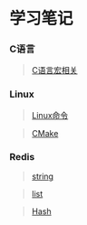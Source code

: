 # 学习笔记

### C语言 
> [C语言宏相关](https://github.com/XiaoxiaoxiaoCoder/Note/tree/master/C_Define)



### Linux 
> [Linux命令](https://github.com/XiaoxiaoxiaoCoder/Note/tree/master/Linux/Linux%20%E5%91%BD%E4%BB%A4)
    
> [CMake](https://github.com/XiaoxiaoxiaoCoder/Note/tree/master/Linux/CMake)


### Redis
> [string](https://github.com/XiaoxiaoxiaoCoder/Note/blob/master/Redis/redis-string.md)  


> [list](https://github.com/XiaoxiaoxiaoCoder/Note/blob/master/Redis/redis-list.md) 
 
> [Hash](https://github.com/XiaoxiaoxiaoCoder/Note/blob/master/Redis/redis-hash.md)  



